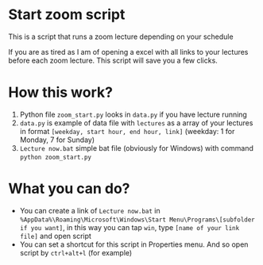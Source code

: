 # Start zoom script
This is a script that runs a zoom lecture depending on your schedule

If you are as tired as I am of opening a excel with all links to your lectures before each zoom lecture. This script will save you a few clicks.

# How this work?
1) Python file `zoom_start.py` looks in `data.py` if you have lecture running
2) `data.py` is example of data file with `lectures` as a array of your lectures in format
`[weekday, start hour, end hour, link]` (weekday: 1 for Monday, 7 for Sunday)
3) `Lecture now.bat` simple bat file (obviously for Windows) with command `python zoom_start.py`

# What you can do?
* You can create a link of `Lecture now.bat` in `%AppData%\Roaming\Microsoft\Windows\Start Menu\Programs\[subfolder if you want]`, in this way you can tap `win`, type `[name of your link file]` and open script
* You can set a shortcut for this script in Properties menu. And so open script by `ctrl+alt+l` (for example)
